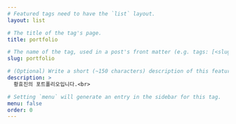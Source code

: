 ```yaml
---
# Featured tags need to have the `list` layout.
layout: list

# The title of the tag's page.
title: portfolio

# The name of the tag, used in a post's front matter (e.g. tags: [<slug>]).
slug: portfolio

# (Optional) Write a short (~150 characters) description of this featured tag.
description: >
  황효진의 포트폴리오입니다.<br>

# Setting `menu` will generate an entry in the sidebar for this tag.
menu: false
order: 0
---
```


